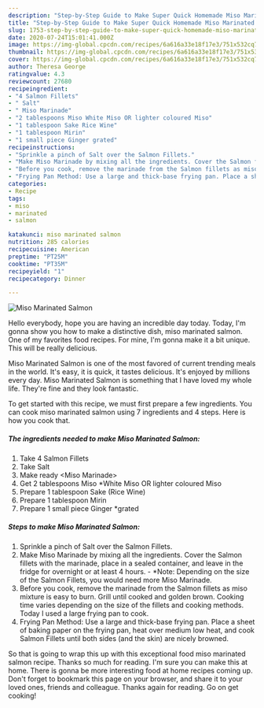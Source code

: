 ```yaml
---
description: "Step-by-Step Guide to Make Super Quick Homemade Miso Marinated Salmon"
title: "Step-by-Step Guide to Make Super Quick Homemade Miso Marinated Salmon"
slug: 1753-step-by-step-guide-to-make-super-quick-homemade-miso-marinated-salmon
date: 2020-07-24T15:01:41.000Z
image: https://img-global.cpcdn.com/recipes/6a616a33e18f17e3/751x532cq70/miso-marinated-salmon-recipe-main-photo.jpg
thumbnail: https://img-global.cpcdn.com/recipes/6a616a33e18f17e3/751x532cq70/miso-marinated-salmon-recipe-main-photo.jpg
cover: https://img-global.cpcdn.com/recipes/6a616a33e18f17e3/751x532cq70/miso-marinated-salmon-recipe-main-photo.jpg
author: Theresa George
ratingvalue: 4.3
reviewcount: 27680
recipeingredient:
- "4 Salmon Fillets"
- " Salt"
- " Miso Marinade"
- "2 tablespoons Miso White Miso OR lighter coloured Miso"
- "1 tablespoon Sake Rice Wine"
- "1 tablespoon Mirin"
- "1 small piece Ginger grated"
recipeinstructions:
- "Sprinkle a pinch of Salt over the Salmon Fillets."
- "Make Miso Marinade by mixing all the ingredients. Cover the Salmon fillets with the marinade, place in a sealed container, and leave in the fridge for overnight or at least 4 hours. *Note: Depending on the size of the Salmon Fillets, you would need more Miso Marinade."
- "Before you cook, remove the marinade from the Salmon fillets as miso mixture is easy to burn. Grill until cooked and golden brown. Cooking time varies depending on the size of the fillets and cooking methods. Today I used a large frying pan to cook."
- "Frying Pan Method: Use a large and thick-base frying pan. Place a sheet of baking paper on the frying pan, heat over medium low heat, and cook Salmon Fillets until both sides (and the skin) are nicely browned."
categories:
- Recipe
tags:
- miso
- marinated
- salmon

katakunci: miso marinated salmon 
nutrition: 285 calories
recipecuisine: American
preptime: "PT25M"
cooktime: "PT35M"
recipeyield: "1"
recipecategory: Dinner

---
```



![Miso Marinated Salmon](https://img-global.cpcdn.com/recipes/6a616a33e18f17e3/751x532cq70/miso-marinated-salmon-recipe-main-photo.jpg)

Hello everybody, hope you are having an incredible day today. Today, I'm gonna show you how to make a distinctive dish, miso marinated salmon. One of my favorites food recipes. For mine, I'm gonna make it a bit unique. This will be really delicious.

Miso Marinated Salmon is one of the most favored of current trending meals in the world. It's easy, it is quick, it tastes delicious. It's enjoyed by millions every day. Miso Marinated Salmon is something that I have loved my whole life. They're fine and they look fantastic.




To get started with this recipe, we must first prepare a few ingredients. You can cook miso marinated salmon using 7 ingredients and 4 steps. Here is how you cook that.

<!--inarticleads1-->

##### The ingredients needed to make Miso Marinated Salmon:

1. Take 4 Salmon Fillets
1. Take  Salt
1. Make ready  &lt;Miso Marinade&gt;
1. Get 2 tablespoons Miso *White Miso OR lighter coloured Miso
1. Prepare 1 tablespoon Sake (Rice Wine)
1. Prepare 1 tablespoon Mirin
1. Prepare 1 small piece Ginger *grated




<!--inarticleads2-->

##### Steps to make Miso Marinated Salmon:

1. Sprinkle a pinch of Salt over the Salmon Fillets.
1. Make Miso Marinade by mixing all the ingredients. Cover the Salmon fillets with the marinade, place in a sealed container, and leave in the fridge for overnight or at least 4 hours. - *Note: Depending on the size of the Salmon Fillets, you would need more Miso Marinade.
1. Before you cook, remove the marinade from the Salmon fillets as miso mixture is easy to burn. Grill until cooked and golden brown. Cooking time varies depending on the size of the fillets and cooking methods. Today I used a large frying pan to cook.
1. Frying Pan Method: Use a large and thick-base frying pan. Place a sheet of baking paper on the frying pan, heat over medium low heat, and cook Salmon Fillets until both sides (and the skin) are nicely browned.




So that is going to wrap this up with this exceptional food miso marinated salmon recipe. Thanks so much for reading. I'm sure you can make this at home. There is gonna be more interesting food at home recipes coming up. Don't forget to bookmark this page on your browser, and share it to your loved ones, friends and colleague. Thanks again for reading. Go on get cooking!

